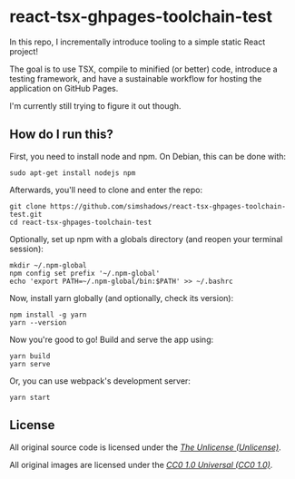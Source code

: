 # react-tsx-ghpages-toolchain-test

In this repo, I incrementally introduce tooling to a simple static React project!

The goal is to use TSX, compile to minified (or better) code, introduce a testing framework, and have a sustainable workflow for hosting the application on GitHub Pages.

I'm currently still trying to figure it out though.

## How do I run this?

First, you need to install node and npm. On Debian, this can be done with:
```
sudo apt-get install nodejs npm
```

Afterwards, you'll need to clone and enter the repo:
```
git clone https://github.com/simshadows/react-tsx-ghpages-toolchain-test.git
cd react-tsx-ghpages-toolchain-test
```

Optionally, set up npm with a globals directory (and reopen your terminal session):
```
mkdir ~/.npm-global
npm config set prefix '~/.npm-global'
echo 'export PATH=~/.npm-global/bin:$PATH' >> ~/.bashrc
```

Now, install yarn globally (and optionally, check its version):
```
npm install -g yarn
yarn --version
```

Now you're good to go! Build and serve the app using:
```
yarn build
yarn serve
```

Or, you can use webpack's development server:
```
yarn start
```

## License

All original source code is licensed under the [*The Unlicense (Unlicense)*](https://unlicense.org/).

All original images are licensed under the [*CC0 1.0 Universal (CC0 1.0)*](https://creativecommons.org/publicdomain/zero/1.0/).

